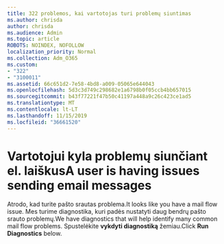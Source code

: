```yaml
---
title: 322 problemos, kai vartotojas turi problemų siuntimas
ms.author: chrisda
author: chrisda
ms.audience: Admin
ms.topic: article
ROBOTS: NOINDEX, NOFOLLOW
localization_priority: Normal
ms.collection: Adm_O365
ms.custom:
- "322"
- "3100011"
ms.assetid: 66c651d2-7e58-4bd8-a009-05065e644043
ms.openlocfilehash: 5d3c3d749c298682e1a6798b0f05ccb4bb657015
ms.sourcegitcommit: b43f77221f47b50c41197a448a9c26c423ce1ad5
ms.translationtype: MT
ms.contentlocale: lt-LT
ms.lasthandoff: 11/15/2019
ms.locfileid: "36661520"
---
```

# <a name="a-user-is-having-issues-sending-email-messages"></a><span data-ttu-id="ef8bd-102">Vartotojui kyla problemų siunčiant el. laiškus</span><span class="sxs-lookup"><span data-stu-id="ef8bd-102">A user is having issues sending email messages</span></span>

<span data-ttu-id="ef8bd-103">Atrodo, kad turite pašto srautas problema.</span><span class="sxs-lookup"><span data-stu-id="ef8bd-103">It looks like you have a mail flow issue.</span></span> <span data-ttu-id="ef8bd-104">Mes turime diagnostika, kuri padės nustatyti daug bendrų pašto srauto problemų.</span><span class="sxs-lookup"><span data-stu-id="ef8bd-104">We have diagnostics that will help identify many common mail flow problems.</span></span> <span data-ttu-id="ef8bd-105">Spustelėkite **vykdyti diagnostiką** žemiau.</span><span class="sxs-lookup"><span data-stu-id="ef8bd-105">Click **Run Diagnostics** below.</span></span>

